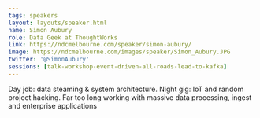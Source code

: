```yaml
---
tags: speakers
layout: layouts/speaker.html
name: Simon Aubury
role: Data Geek at ThoughtWorks
link: https://ndcmelbourne.com/speaker/simon-aubury/
image: https://ndcmelbourne.com/images/speaker/Simon_Aubury.JPG
twitter: '@SimonAubury'
sessions: [talk-workshop-event-driven-all-roads-lead-to-kafka]
---
```

Day job: data steaming & system architecture. Night gig: IoT and random project hacking. Far too long working with massive data processing, ingest and enterprise applications